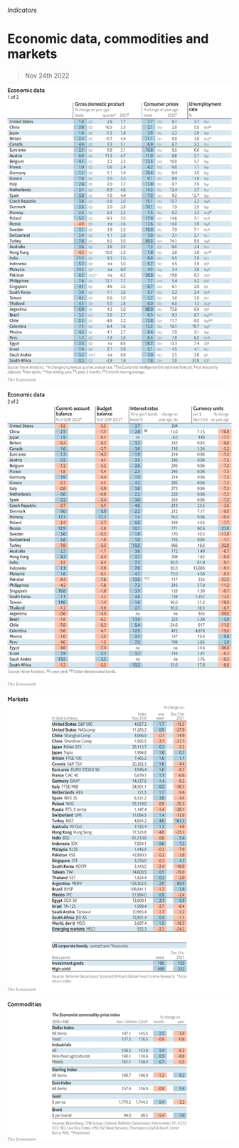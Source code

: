 ###### Indicators

# Economic data, commodities and markets 

#####  

> Nov 24th 2022 

![image](images/20221126_INT101.png) 


![image](images/20221126_INT102.png) 


![image](images/20221126_INT201.png) 


![image](images/20221126_INT401.png) 


